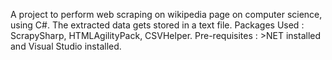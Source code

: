 A project to perform web scraping on wikipedia page on computer science, using C#. The extracted data gets stored in a text file.
Packages Used : ScrapySharp, HTMLAgilityPack, CSVHelper.
Pre-requisites : >NET installed and Visual Studio installed. 

